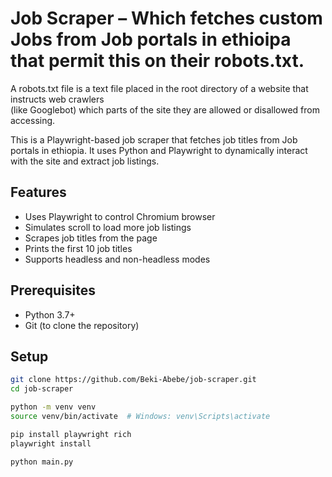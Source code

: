 # Job Scraper – Which fetches custom Jobs from Job portals in ethioipa that permit this on their robots.txt.  
A robots.txt file is a text file placed in the root directory of a website that instructs web crawlers  
(like Googlebot) which parts of the site they are allowed or disallowed from accessing.

This is a Playwright-based job scraper that fetches job titles from Job portals in ethiopia. 
It uses Python and Playwright to dynamically interact with the site and extract job listings.

## Features

- Uses Playwright to control Chromium browser  
- Simulates scroll to load more job listings  
- Scrapes job titles from the page  
- Prints the first 10 job titles  
- Supports headless and non-headless modes  

## Prerequisites

- Python 3.7+  
- Git (to clone the repository)  

## Setup

```bash
git clone https://github.com/Beki-Abebe/job-scraper.git
cd job-scraper

python -m venv venv
source venv/bin/activate  # Windows: venv\Scripts\activate

pip install playwright rich
playwright install

python main.py

